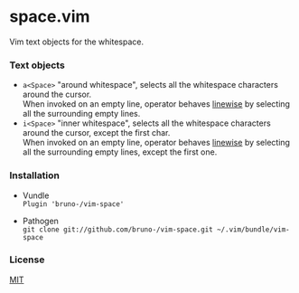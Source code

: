 # space.vim

Vim text objects for the whitespace.

### Text objects

* `a<Space>` "around whitespace", selects all the whitespace characters around
  the cursor.<br/>
  When invoked on an empty line, operator behaves
  [linewise](http://vimdoc.sourceforge.net/htmldoc/motion.html#linewise) by
  selecting all the surrounding empty lines.
* `i<Space>` "inner whitespace", selects all the whitespace characters around
  the cursor, except the first char.<br/>
  When invoked on an empty line, operator behaves
  [linewise](http://vimdoc.sourceforge.net/htmldoc/motion.html#linewise) by
  selecting all the surrounding empty lines, except the first one.

### Installation

* Vundle<br/>
  `Plugin 'bruno-/vim-space'`

* Pathogen<br/>
  `git clone git://github.com/bruno-/vim-space.git ~/.vim/bundle/vim-space`

### License

[MIT](LICENSE.md)
